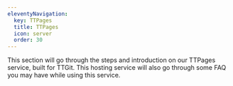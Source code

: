 ```yaml
---
eleventyNavigation:
  key: TTPages
  title: TTPages
  icon: server
  order: 30
---
```


This section will go through the steps and introduction on our TTPages service, built for TTGit. This hosting service will also go through some FAQ you may have while using this service.